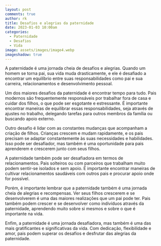 ```yaml
---
layout: post
comments: true
author: rk
title: Desafios e alegrias da paternidade
date: 2023-01-03 10:00am
categories:
  - Paternidade
  - Desafios
  - Vida
image: assets/images/image4.webp
imageshadow: true
---
```

A paternidade é uma jornada cheia de desafios e alegrias. Quando um homem se torna pai, sua vida muda drasticamente, e ele é desafiado a encontrar um equilíbrio entre suas responsabilidades como pai e sua carreira, relacionamentos e desenvolvimento pessoal.

Um dos maiores desafios da paternidade é encontrar tempo para tudo. Pais modernos são frequentemente responsáveis ​​por trabalhar fora de casa e cuidar dos filhos, o que pode ser esgotante e estressante. É importante encontrar maneiras de equilibrar essas responsabilidades, seja através de ajustes no trabalho, delegando tarefas para outros membros da família ou buscando apoio externo.

Outro desafio é lidar com as constantes mudanças que acompanham a criação de filhos. Crianças crescem e mudam rapidamente, e os pais precisam se adaptar constantemente às suas necessidades e habilidades. Isso pode ser desafiador, mas também é uma oportunidade para pais aprenderem e crescerem junto com seus filhos.

A paternidade também pode ser desafiadora em termos de relacionamentos. Pais solteiros ou com parceiros que trabalham muito podem sentir-se isolados e sem apoio. É importante encontrar maneiras de cultivar relacionamentos saudáveis ​​com outros pais e procurar apoio onde for possível.

Porém, é importante lembrar que a paternidade também é uma jornada cheia de alegrias e recompensas. Ver seus filhos crescerem e se desenvolverem é uma das maiores realizações que um pai pode ter. Pais também podem crescer e se desenvolver como indivíduos através da paternidade, aprendendo muito sobre si mesmos e sobre o que é importante na vida.

Enfim, a paternidade é uma jornada desafiadora, mas também é uma das mais gratificantes e significativas da vida. Com dedicação, flexibilidade e amor, pais podem superar os desafios e desfrutar das alegrias da paternidade.
